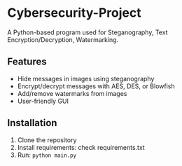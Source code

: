 # Cybersecurity-Project
A Python-based program used for Steganography, Text Encryption/Decryption, Watermarking.

## Features
- Hide messages in images using steganography
- Encrypt/decrypt messages with AES, DES, or Blowfish
- Add/remove watermarks from images
- User-friendly GUI

## Installation
1. Clone the repository
2. Install requirements: check requirements.txt
3. Run: `python main.py`
